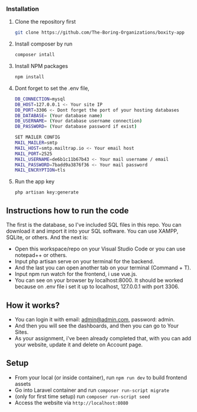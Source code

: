 ### Installation
1. Clone the repository first
   ```sh
   git clone https://github.com/The-Boring-Organizations/boxity-app
   ```
2. Install composer by run 
    ```sh
    composer intall
    ```
3. Install NPM packages
   ```sh
   npm install
   ```
4. Dont forget to set the .env file,
    ```sh
    DB_CONNECTION=mysql
    DB_HOST=127.0.0.1 <- Your site IP
    DB_PORT=3306 <- Dont forget the port of your hosting databases
    DB_DATABASE= (Your database name)
    DB_USERNAME= (Your database username connection)
    DB_PASSWORD= (Your database password if exist)
    
    SET MAILER CONFIG
    MAIL_MAILER=smtp
    MAIL_HOST=smtp.mailtrap.io <- Your email host
    MAIL_PORT=2525
    MAIL_USERNAME=de6b1c11b67b43 <- Your mail username / email
    MAIL_PASSWORD=7badd9a3876f36 <- Your mail password
    MAIL_ENCRYPTION=tls
    ```
5. Run the app key
    ```
    php artisan key:generate
    ```

## Instructions how to run the code
The first is the database, so I've included SQL files in this repo. You can download it and import it into your SQL software. You can use XAMPP, SQLite, or others.
And the next is:
- Open this workspace/repo on your Visual Studio Code or you can use notepad++ or others.
- Input php artisan serve on your terminal for the backend.
- And the last you can open another tab on your terminal (Command + T).
- Input npm run watch for the frontend, i use vue.js.
- You can see on your browser by localhost:8000. It should be worked because on .env file i set it up to localhost, 127.0.0.1 with port 3306.

## How it works?
- You can login it with email: admin@admin.com, password: admin.
- And then you will see the dashboards, and then you can go to Your Sites.
- As your assignment, i've been already completed that, with you can add your website, update it and delete on Account page.

## Setup
- From your local (or inside container), run `npm run dev` to build frontend assets
- Go into Laravel container and run `composer run-script migrate`
- (only for first time setup) run `composer run-script seed`
- Access the website via `http://localhost:8080`
